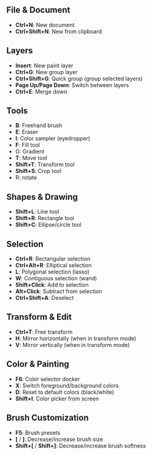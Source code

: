 ## File & Document

- **Ctrl+N**: New document
- **Ctrl+Shift+N**: New from clipboard

## Layers

- **Insert**: New paint layer
- **Ctrl+G**: New group layer
- **Ctrl+Shift+G**: Quick group (group selected layers)
- **Page Up/Page Down**: Switch between layers
- **Ctrl+E**: Merge down

## Tools

- **B**: Freehand brush
- **E**: Eraser
- **I**: Color sampler (eyedropper)
- **F**: Fill tool
- G: Gradient
- **T**: Move tool
- **Shift+T**: Transform tool
- **Shift+S**: Crop tool
- R: rotate

## Shapes & Drawing

- **Shift+L**: Line tool
- **Shift+R**: Rectangle tool
- **Shift+C**: Ellipse/circle tool

## Selection

- **Ctrl+R**: Rectangular selection
- **Ctrl+Alt+R**: Elliptical selection
- **L**: Polygonal selection (lasso)
- **W**: Contiguous selection (wand)
- **Shift+Click**: Add to selection
- **Alt+Click**: Subtract from selection
- **Ctrl+Shift+A**: Deselect

## Transform & Edit

- **Ctrl+T**: Free transform
- **H**: Mirror horizontally (when in transform mode)
- **V**: Mirror vertically (when in transform mode)

## Color & Painting

- **F6**: Color selector docker
- **X**: Switch foreground/background colors
- **D**: Reset to default colors (black/white)
- **Shift+I**: Color picker from screen

## Brush Customization

- **F5**: Brush presets
- **[** / **]**: Decrease/increase brush size
- **Shift+[** / **Shift+]**: Decrease/increase brush softness